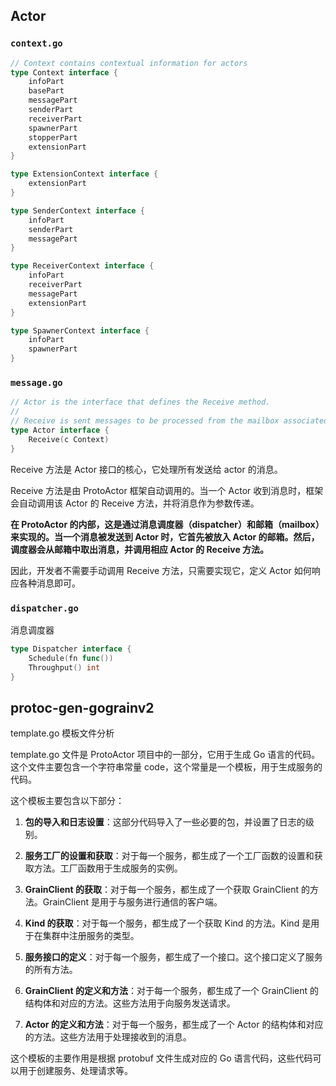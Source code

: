 ## Actor

### `context.go`

```go
// Context contains contextual information for actors
type Context interface {
	infoPart
	basePart
	messagePart
	senderPart
	receiverPart
	spawnerPart
	stopperPart
	extensionPart
}

type ExtensionContext interface {
	extensionPart
}

type SenderContext interface {
	infoPart
	senderPart
	messagePart
}

type ReceiverContext interface {
	infoPart
	receiverPart
	messagePart
	extensionPart
}

type SpawnerContext interface {
	infoPart
	spawnerPart
}
```



### `message.go`

```go
// Actor is the interface that defines the Receive method.
//
// Receive is sent messages to be processed from the mailbox associated with the instance of the actor
type Actor interface {
	Receive(c Context)
}
```

Receive 方法是 Actor 接口的核心，它处理所有发送给 actor 的消息。

Receive 方法是由 ProtoActor 框架自动调用的。当一个 Actor 收到消息时，框架会自动调用该 Actor 的 Receive 方法，并将消息作为参数传递。

**在 ProtoActor 的内部，这是通过消息调度器（dispatcher）和邮箱（mailbox）来实现的。当一个消息被发送到 Actor 时，它首先被放入 Actor 的邮箱。然后，调度器会从邮箱中取出消息，并调用相应 Actor 的 Receive 方法。**

因此，开发者不需要手动调用 Receive 方法，只需要实现它，定义 Actor 如何响应各种消息即可。



### `dispatcher.go` 

消息调度器

```go
type Dispatcher interface {
	Schedule(fn func())
	Throughput() int
}
```





## protoc-gen-gograinv2

template.go 模板文件分析

template.go 文件是 ProtoActor 项目中的一部分，它用于生成 Go 语言的代码。这个文件主要包含一个字符串常量 code，这个常量是一个模板，用于生成服务的代码。

这个模板主要包含以下部分：

1. **包的导入和日志设置**：这部分代码导入了一些必要的包，并设置了日志的级别。

2. **服务工厂的设置和获取**：对于每一个服务，都生成了一个工厂函数的设置和获取方法。工厂函数用于生成服务的实例。

3. **GrainClient 的获取**：对于每一个服务，都生成了一个获取 GrainClient 的方法。GrainClient 是用于与服务进行通信的客户端。

4. **Kind 的获取**：对于每一个服务，都生成了一个获取 Kind 的方法。Kind 是用于在集群中注册服务的类型。

5. **服务接口的定义**：对于每一个服务，都生成了一个接口。这个接口定义了服务的所有方法。

6. **GrainClient 的定义和方法**：对于每一个服务，都生成了一个 GrainClient 的结构体和对应的方法。这些方法用于向服务发送请求。

7. **Actor 的定义和方法**：对于每一个服务，都生成了一个 Actor 的结构体和对应的方法。这些方法用于处理接收到的消息。

这个模板的主要作用是根据 protobuf 文件生成对应的 Go 语言代码，这些代码可以用于创建服务、处理请求等。